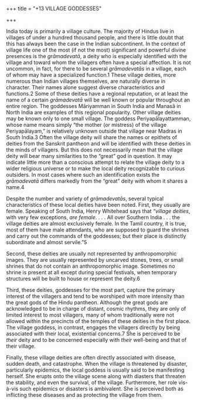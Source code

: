 +++
title = "+13 VILLAGE GODDESSES"

+++





India today is primarily a village culture. The majority of Hindus live in villages of under a hundred thousand people, and there is little doubt that this has always been the case in the Indian subcontinent. In the context of village life one of the most \(if not the most\) significant and powerful divine presences is the *grāmadevatā*, a deity who is especially identified with the village and toward whom the villagers often have a special affection. It is not uncommon, in fact, for there to be several *grāmadevatās* in a village, each of whom may have a specialized function.1 These village deities, more numerous than Indian villages themselves, are naturally diverse in character. Their names alone suggest diverse characteristics and functions.2 Some of these deities have a regional reputation, or at least the name of a certain *grāmadevatā* will be well known or popular throughout an entire region. The goddesses Māriyamman in South India and Manasā in North India are examples of this regional popularity. Other village deities may be known only to one small village. The goddess Periyapālayattamman, whose name means simply “the mother \(or mistress\) of the village Periyapālayam,” is relatively unknown outside that village near Madras in South India.3 Often the village deity will share the names or epithets of deities from the Sanskrit pantheon and will be identified with these deities in the minds of villagers. But this does not necessarily mean that the village deity will bear many similarities to the “great” god in question. It may indicate little more than a conscious attempt to relate the village deity to a wider religious universe or to make the local deity recognizable to curious outsiders. In most cases where such an identification exists the *grāmadevatā* differs markedly from the “great” deity with whom it shares a name.4

Despite the number and variety of *grāmadevatās*, several typical characteristics of these local deities have been noted. First, they usually are female. Speaking of South India, Henry Whitehead says that *“village deities*, with very few exceptions, *are female*. . . . All over Southern India . . . the village deities are almost exclusively female. In the Tamil country, it is true, most of them have male attendants, who are supposed to guard the shrines and carry out the commands of the goddesses; but their place is distinctly subordinate and almost servile.”5

Second, these deities are usually not represented by anthropomorphic images. They are usually represented by uncarved stones, trees, or small shrines that do not contain an anthropomorphic image. Sometimes no shrine is present at all except during special festivals, when temporary structures will be built to house or represent the deity.6

Third, these deities, goddesses for the most part, capture the primary interest of the villagers and tend to be worshiped with more intensity than the great gods of the Hindu pantheon. Although the great gods are acknowledged to be in charge of distant, cosmic rhythms, they are only of limited interest to most villagers, many of whom traditionally were not allowed within the precincts of the temples of these deities in the first place. The village goddess, in contrast, engages the villagers directly by being associated with their local, existential concerns.7 She is perceived to be *their* deity and to be concerned especially with *their* well-being and that of their village.

Finally, these village deities are often directly associated with disease, sudden death, and catastrophe. When the village is threatened by disaster, particularly epidemics, the local goddess is usually said to be manifesting herself. She erupts onto the village scene along with diasters that threaten the stability, and even the survival, of the village. Furthermore, her role vis-à-vis such epidemics or disasters is ambivalent. She is perceived both as inflicting these diseases and as protecting the village from them.
